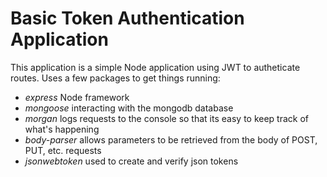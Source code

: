 # Basic Token Authentication Application
This application is a simple Node application using JWT to autheticate routes.
Uses a few packages to get things running:
* *express* Node framework
* *mongoose* interacting with the mongodb database
* *morgan* logs requests to the console so that its easy to keep track of what's happening
* *body-parser* allows parameters to be retrieved from the body of POST, PUT, etc. requests
* *jsonwebtoken* used to create and verify json tokens